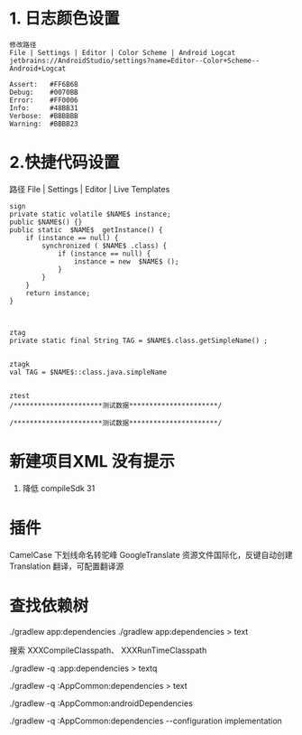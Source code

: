 # 1. 日志颜色设置
~~~
修改路径
File | Settings | Editor | Color Scheme | Android Logcat
jetbrains://AndroidStudio/settings?name=Editor--Color+Scheme--Android+Logcat

Assert:   #FF6B68
Debug:    #0070BB
Error:    #FF0006
Info:     #48BB31
Verbose:  #BBBBBB
Warning:  #BBBB23
~~~

# 2.快捷代码设置
路径
File | Settings | Editor | Live Templates
~~~
sign
private static volatile $NAME$ instance;
public $NAME$() {}
public static  $NAME$  getInstance() {
    if (instance == null) {
        synchronized ( $NAME$ .class) {
            if (instance == null) {
                instance = new  $NAME$ ();
            }
        }
    }
    return instance;
}



ztag
private static final String TAG = $NAME$.class.getSimpleName() ;


ztagk
val TAG = $NAME$::class.java.simpleName


ztest
/**********************测试数据**********************/

/**********************测试数据**********************/

~~~

# 新建项目XML 没有提示
1. 降低 compileSdk 31


# 插件
CamelCase 下划线命名转驼峰
GoogleTranslate 资源文件国际化，反键自动创建
Translation 翻译，可配置翻译源


# 查找依赖树
./gradlew app:dependencies
./gradlew app:dependencies > text

搜索 XXXCompileClasspath、 XXXRunTimeClasspath

./gradlew -q :app:dependencies > textq

./gradlew -q :AppCommon:dependencies > text

./gradlew -q :AppCommon:androidDependencies

./gradlew -q :AppCommon:dependencies --configuration implementation
